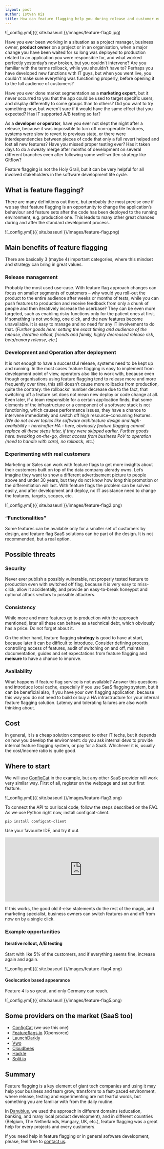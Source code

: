 ```yaml
---
layout: post
author: Istvan Kis
title: How can feature flagging help you during release and customer experiments?
---
```

![_config.yml]({{ site.baseurl }}/images/feature-flag0.jpg)

Have you ever been working in a situation as a project manager, business owner, **product owner** on a project or in an organisation, when a major change you have been waited for so long was deployed to production related to an application you were responsible for, and what worked perfectly yesterday’s now broken, but you couldn't intervene? Are you familiar with the terms rollback, while you shouldn’t have to? Perhaps you have developed new functions with IT guys, but when you went live, you couldn't make sure everything was functioning properly, before opening it to the full audience of customers?

Have you ever done market segmentation as a **marketing expert**, but it never occurred to you that the app could be used to target specific users, and display differently to some groups than to others? Did you want to try something new, but weren't sure if it would have the same effect that you expected? Has IT supported A/B testing so far?

As a **developer or operator**, have you ever not slept the night after a release, because it was impossible to turn off non-operable features, systems were slow to revert to previous state, or there were interdependencies between pieces of code that only a full revert helped and lost all new features? Have you missed proper testing ever? Has it taken days to do a sweaty merge after months of development on several different branches even after following some well-written strategy like Gitflow?

Feature flagging is not the Holy Grail, but it can be very helpful for all involved stakeholders in the software development life cycle.

<!--more-->

## What is feature flagging?

There are many definitions out there, but probably the most precise one if we say that feature flagging is an opportunity to change the application’s behaviour and feature sets after the code has been deployed to the running environment, e.g. production one. This leads to many other great chances during and after the standard development process.

![_config.yml]({{ site.baseurl }}/images/feature-flag.png)

## Main benefits of feature flagging

There are basically 3 (maybe 4) important categories, where this mindset and strategy can bring in great values.

### Release management

Probably the most used use-case. With feature flag approach changes can focus on smaller segments of customers – why would you roll-out the product to the entire audience after weeks or months of tests, while you can push features to production and receive feedback from only a chunk of people and then iteratively increase the userbase? They can be even more targeted, such as enabling risky functions only for the patient ones at first. If something is not working, one click, and the new features become unavailable. It is easy to manage and no need for any IT involvement to do that. (*Further goods here: setting the exact timing and audience of the release, iterative rollout, friends and family, highly decreased release risk, beta/canary release, etc.*)

### Development and Operation after deployment

It is not enough to have a successful release, systems need to be kept up and running. In the most cases feature flagging is easy to implement from development point of view, operators also like to work with, because even though organisations using feature flagging tend to release more and more frequently over time, this still doesn’t cause more rollbacks from production, quite the contrary: the rollbacks’ number decrease due to the fact, that switching off a feature set does not mean new deploy or code change at all. Even later, if a team responsible for a certain application finds, that some elements of the infrastructure or a component of a software stack is not functioning, which causes performance issues, they have a chance to intervene immediately and switch off high resource–consuming features. *(We do not cover topics like software architecture design and high-availability - hereinafter HA - here, obviously feature flagging cannot replace all these steps later, if they were skipped earlier. Further goods here: tweaking on-the-go, direct access from business PoV to operation (need to handle with care), no rollback, etc.*)

### Experimenting with real customers

Marketing or Sales can work with feature flags to get more insights about their customers built on top of the data company alerady owns. Let’s imagine they want to show a different advertisement picture to people above and under 30 years, but they do not know how long this promotion or the differentiation will last. With feature flags the problem can be solved easily, and after development and deploy, no IT assistance need to change the features, targets, scopes, etc.

![_config.yml]({{ site.baseurl }}/images/feature-flag2.png)

### “Functionalities”

Some features can be available only for a smaller set of customers by design, and feature flag SaaS solutions can be part of the design. It is not recommended, but a real option.

## Possible threats

### Security

Never ever publish a possibly vulnerable, not properly tested feature to production even with switched off flag, because it is very easy to miss-click, allow it accidentally, and provide an easy-to-break honeypot and optional attack vectors to possible attackers.

### Consistency

While more and more features go to production with the approach mentioned, later all these can behave as a technical debt, which obviously has a price. Do not forget about it.

On the other hand, feature flagging **strategy** is good to have at start, because later it can be difficult to introduce. Consider defining process, controlling access of features, audit of switching on and off, maintain documentation, guides and set expectations from feature flagging and **meisure** to have a chance to improve.

### Availability

What happens if feature flag service is not available? Answer this questions and introduce local cache, especially if you use SaaS flagging system, but it can be beneficial also, if you have your own flagging application, because this way you do not need to build or buy a HA infrastructure for your internal feature flagging solution. Latency and tolerating failures are also worth thinking about.

## Cost

In general, it is a cheap solution compared to other IT techs, but it depends on how you develop the environment: do you ask internal devs to provide internal feature flagging system, or pay for a SaaS. Whichever it is, usually the cost/income ratio is quite good.

## Where to start

We will use [ConfigCat](https://www.configcat.com) in the example, but any other SaaS provider will work very similar way. First of all, register on the webpage and set our first feature.

![_config.yml]({{ site.baseurl }}/images/feature-flag3.png)

To connect the API to our local code, follow the steps described on the FAQ. As we use Python right now, install configcat-client.

```shell
pip install configcat-client
```

Use your favourite IDE, and try it out.

<iframe src="https://pastebin.com/embed_iframe/13A2DP52" style="border:none;width:100%;height:210px"></iframe>

If this works, the good old if-else statements do the rest of the magic, and marketing specialist, business owners can switch features on and off from now on by a single click.

### Example opportunities

#### Iterative rollout, A/B testing

Start with like 5% of the customers, and if everything seems fine, increase again and again.

![_config.yml]({{ site.baseurl }}/images/feature-flag4.png)

#### Geolocation based appearance

Feature 4 is so great, and only Germany can reach.

![_config.yml]({{ site.baseurl }}/images/feature-flag5.png)

## Some providers on the market (SaaS too)

- [ConfigCat](https://www.configcat.com) (we use this one)
- [Featureflags.io](https://featureflags.io) (Opensorce)
- [LaunchDarkly](https://launchdarkly.com)
- [Vwo](https://vwo.com)
- [Cloudbees](https://www.cloudbees.com)
- [Hackle](https://hackle.io/)
- [Split.io](https://www.split.io)

## Summary

Feature flagging is a key element of giant tech companies and using it may help your business and team grow, transform to a fast-paced environment, where release, testing and experimenting are not fearful words, but something you are familiar with from the daily routine.

In [Danubius](https://danubiusinfo.com/), we used the approach in different domains (education, banking, and many local product development), and in different countries (Belgium, The Netherlands, Hungary, UK, etc.), feature flagging was a great help for every projects and every customers.

If you need help in feature flagging or in general software development, please, feel free to [contact us](https://danubius.io/about).
